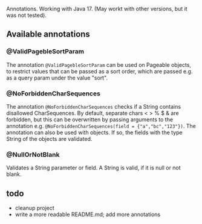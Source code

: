 Annotations. Working with Java 17. (May workt with other versions, but it was not tested).

## Available annotations
### @ValidPagebleSortParam
The annotation `@ValidPagebleSortParam` can be used on Pageable objects,
to restrict values that can be passed as a sort order, which are passed e.g. as a query param under the value "sort".
### @NoForbiddenCharSequences
The annotation `@NoForbiddenCharSequences` checks if a String contains disallowed CharSequences.
By default, separate chars < > % $ & are forbidden, but this can be overwritten by passing arguments to the annotation
e.g.  `@NoForbiddenCharSequences(field = {"a","bc","123"})`. The annotation can also be used with objects. If so, the 
fields with the type String of the objects are validated.

### @NullOrNotBlank
Validates a String parameter or field. A String is valid, if it is null or not blank.
## todo
- cleanup project
- write a more readable README.md; add more annotations
